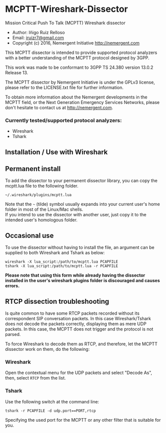 # MCPTT-Wireshark-Dissector
Mission Critical Push To Talk (MCPTT) Wireshark dissector

* Author: Iñigo Ruiz Relloso
* Email:  iruizr7@gmail.com
* Copyright (c) 2016, Nemergent Initiative http://nemergent.com

This MCPTT dissector is intended to provide supported protocol analyzers with a
better understanding of the MCPTT protocol designed by 3GPP.

This work was made to be conformant to 3GPP TS 24.380 version 13.0.2 Release 13.

The MCPTT dissector by Nemergent Initiative is under the GPLv3 license, please
refer to the LICENSE.txt file for further information.

To obtain more information about the Nemergent developments in the MCPTT field,
or the Next Generation Emergency Services Networks, please don't hesitate to
contact us at http://nemergent.com.

### Currently tested/supported protocol analyzers:

* Wireshark
* Tshark

Installation / Use with Wireshark
---------------------------------

## Permanent install

To add the dissector to your permanent dissector library, you can copy the
mcptt.lua file to the following folder.  

    ~/.wireshark/plugins/mcptt.lua

Note that the `~` (tilde) symbol usually expands into your current user's home
folder in most of the Linux/Mac shells.  
If you intend to use the dissector with another user, just copy it to the
intended user's homologous folder.

## Occasional use

To use the dissector without having to install the file, an argument can be
supplied to both Wireshark and Tshark as below:

    wireshark -X lua_script:/path/to/mcptt.lua PCAPFILE
    tshark -X lua_script:/path/to/mcptt.lua -r PCAPFILE

**Please note that using this form while already having the dissector installed
in the user's wireshark plugins folder is discouraged and causes errors.**

## RTCP dissection troubleshooting

Is quite common to have some RTCP packets recorded without its correspondent
SIP conversation packets. In this case Wireshark/Tshark does not decode the
packets correctly, displaying them as mere UDP packets.
In this case, the MCPTT does not trigger and the protocol is not parsed.

To force Wireshark to decode them as RTCP, and therefore, let the MCPTT dissector
work on them, do the following:

### Wireshark

Open the contextual menu for the UDP packets and select "Decode As", then, select
`RTCP` from the list.

### Tshark

Use the following switch at the command line:

    tshark -r PCAPFILE -d udp.port==PORT,rtcp

Specifying the used port for the MCPTT or any other filter that is suitable
for you.
